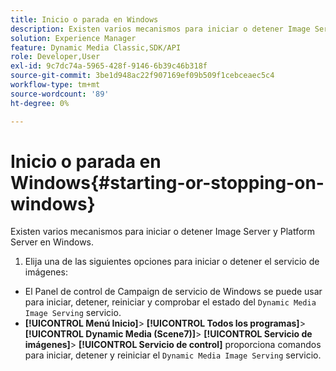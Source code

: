 ```yaml
---
title: Inicio o parada en Windows
description: Existen varios mecanismos para iniciar o detener Image Server y Platform Server en Windows
solution: Experience Manager
feature: Dynamic Media Classic,SDK/API
role: Developer,User
exl-id: 9c7dc74a-5965-428f-9146-6b39c46b318f
source-git-commit: 3be1d948ac22f907169ef09b509f1cebceaec5c4
workflow-type: tm+mt
source-wordcount: '89'
ht-degree: 0%

---
```


# Inicio o parada en Windows{#starting-or-stopping-on-windows}

Existen varios mecanismos para iniciar o detener Image Server y Platform Server en Windows.

1. Elija una de las siguientes opciones para iniciar o detener el servicio de imágenes:

* El Panel de control de Campaign de servicio de Windows se puede usar para iniciar, detener, reiniciar y comprobar el estado del `Dynamic Media Image Serving` servicio.
* **[!UICONTROL Menú Inicio]**> **[!UICONTROL Todos los programas]**> **[!UICONTROL Dynamic Media (Scene7)]**> **[!UICONTROL Servicio de imágenes]**> **[!UICONTROL Servicio de control]** proporciona comandos para iniciar, detener y reiniciar el `Dynamic Media Image Serving` servicio.
